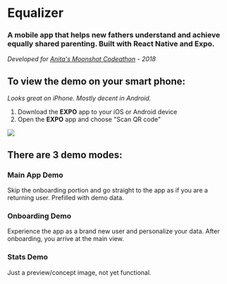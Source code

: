 # Equalizer

### A mobile app that helps new fathers understand and achieve equally shared parenting. Built with React Native and Expo.

*Developed for [Anita's Moonshot Codeathon](https://challengerocket.com/anitasmoonshot) - 2018*

## To view the demo on your smart phone:
*Looks great on iPhone. Mostly decent in Android.*

1. Download the **EXPO** app to your iOS or Android device
2. Open the **EXPO** app and choose "Scan QR code"

![](https://s3.amazonaws.com/stufff/equalizer-code.png)

## There are 3 demo modes:

### Main App Demo
Skip the onboarding portion and go straight to the app as if you are a returning user. Prefilled with demo data.

### Onboarding Demo
Experience the app as a brand new user and personalize your data. After onboarding, you arrive at the main view.

### Stats Demo
Just a preview/concept image, not yet functional.
